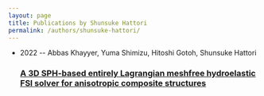```yaml
---
layout: page
title: Publications by Shunsuke Hattori
permalink: /authors/shunsuke-hattori/
---
```


<ul class="post-list">
<li><span class='post-meta'>2022 -- Abbas Khayyer, Yuma Shimizu, Hitoshi Gotoh, Shunsuke Hattori</span><h3><a class='post-link' href='../../a-3d-sph-based-entirely-lagrangian-meshfree-hydroelastic-fsi-solver-for-anisotropic-composite-structures'>A 3D SPH-based entirely Lagrangian meshfree hydroelastic FSI solver for anisotropic composite structures</a></h3></li>

</ul>
